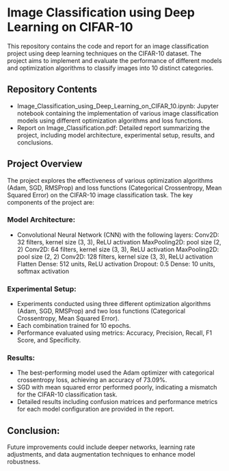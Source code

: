 # Image Classification using Deep Learning on CIFAR-10

This repository contains the code and report for an image classification project using deep learning techniques on the CIFAR-10 dataset. The project aims to implement and evaluate the performance of different models and optimization algorithms to classify images into 10 distinct categories.

## Repository Contents
- Image_Classification_using_Deep_Learning_on_CIFAR_10.ipynb: Jupyter notebook containing the implementation of various image classification models using different optimization algorithms and loss functions.
- Report on Image_Classification.pdf: Detailed report summarizing the project, including model architecture, experimental setup, results, and conclusions.

## Project Overview
The project explores the effectiveness of various optimization algorithms (Adam, SGD, RMSProp) and loss functions (Categorical Crossentropy, Mean Squared Error) on the CIFAR-10 image classification task. The key components of the project are:

### Model Architecture:

- Convolutional Neural Network (CNN) with the following layers:
  Conv2D: 32 filters, kernel size (3, 3), ReLU activation
  MaxPooling2D: pool size (2, 2)
  Conv2D: 64 filters, kernel size (3, 3), ReLU activation
  MaxPooling2D: pool size (2, 2)
  Conv2D: 128 filters, kernel size (3, 3), ReLU activation
  Flatten
  Dense: 512 units, ReLU activation
  Dropout: 0.5
  Dense: 10 units, softmax activation

### Experimental Setup:

- Experiments conducted using three different optimization algorithms (Adam, SGD, RMSProp) and two loss functions (Categorical Crossentropy, Mean Squared Error).
- Each combination trained for 10 epochs.
- Performance evaluated using metrics: Accuracy, Precision, Recall, F1 Score, and Specificity.

### Results:

- The best-performing model used the Adam optimizer with categorical crossentropy loss, achieving an accuracy of 73.09%.
- SGD with mean squared error performed poorly, indicating a mismatch for the CIFAR-10 classification task.
- Detailed results including confusion matrices and performance metrics for each model configuration are provided in the report.

## Conclusion:

Future improvements could include deeper networks, learning rate adjustments, and data augmentation techniques to enhance model robustness.
